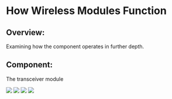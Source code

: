 # How Wireless Modules Function

## Overview:
Examining how the component operates in further depth.

## Component:
The transceiver module 

![](https://lastminuteengineers.com/wp-content/uploads/2018/07/nRF24L01-PA-LNA-External-Antenna-Wireless-Transceiver-Module.png)
![](https://lastminuteengineers.com/wp-content/uploads/2018/07/Pinout-nRF24L01-PA-LNA-External-Antenna-Wireless-Transceiver-Module.png)
![](https://lastminuteengineers.com/wp-content/uploads/2018/07/Arduino-Wiring-Fritzing-Connections-with-nRF24L01-PA-LNA-External-Antenna-Wireless-Module.png)
![](https://lastminuteengineers.com/wp-content/uploads/2018/07/nRF24L01-Transceiver-Working-Packet-Transmission-Data-Lost.gif)
